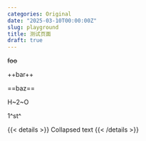 ```yaml
---
categories: Original
date: "2025-03-10T00:00:00Z"
slug: playground
title: 测试页面
draft: true
---
```


~~foo~~

++bar++

==baz==

H~2~O

1^st^

{{< details >}}
Collapsed text
{{< /details >}}
